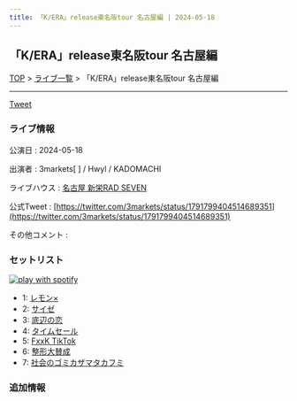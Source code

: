 ```yaml
---
title: 「K/ERA」release東名阪tour 名古屋編 | 2024-05-18
---
```

## 「K/ERA」release東名阪tour 名古屋編

[TOP](/setlist/) > [ライブ一覧](lives.html) > 「K/ERA」release東名阪tour 名古屋編

___

<a href="https://twitter.com/share?ref_src=twsrc%5Etfw" data-text="3markets[ ]セットリスト > 「K/ERA」release東名阪tour 名古屋編" class="twitter-share-button" data-via="3markets" data-hashtags="3markets" data-related="3markets" data-show-count="false">Tweet</a>

### ライブ情報

公演日
:    2024-05-18

出演者
:    3markets[ ] / Hwyl /  KADOMACHI

ライブハウス
:    [名古屋 新栄RAD SEVEN](livehouse023.html)

公式Tweet
:    [https://twitter.com/3markets/status/1791799404514689351](https://twitter.com/3markets/status/1791799404514689351)

その他コメント
:    

### セットリスト


[![play with spotify](images/spotify-icon.png)](https://open.spotify.com/playlist/5V2Zy0CwcFawql0enPcLoa)



*  1: [レモン×](song003.html)
*  2: [サイゼ](song004.html)
*  3: [底辺の恋](song008.html)
*  4: [タイムセール](song007.html)
*  5: [FxxK TikTok](song082.html)
*  6: [整形大賛成](song005.html)
*  7: [社会のゴミカザマタカフミ](song002.html)


### 追加情報






<script async src="https://platform.twitter.com/widgets.js" charset="utf-8"></script>